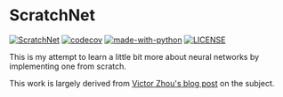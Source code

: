 # ScratchNet

[![ScratchNet](https://github.com/Gr1m3y/scratchnet/actions/workflows/python-app.yml/badge.svg)](https://github.com/Gr1m3y/scratchnet/actions/workflows/python-app.yml)
[![codecov](https://codecov.io/gh/Gr1m3y/scratchnet/branch/master/graph/badge.svg?token=VJ6CRQ4L6E)](https://codecov.io/gh/Gr1m3y/scratchnet)
[![made-with-python](https://img.shields.io/badge/made%20with-python3-blue.svg)](https://www.python.org/)
[![LICENSE](https://img.shields.io/badge/license-MIT-lightgrey.svg)](https://github.com/HadrienG/taxadb)

This is my attempt to learn a little bit more about neural networks by implementing one from scratch. 

This work is largely derived from [Victor Zhou's blog post](https://victorzhou.com/blog/intro-to-neural-networks/) on the subject.

